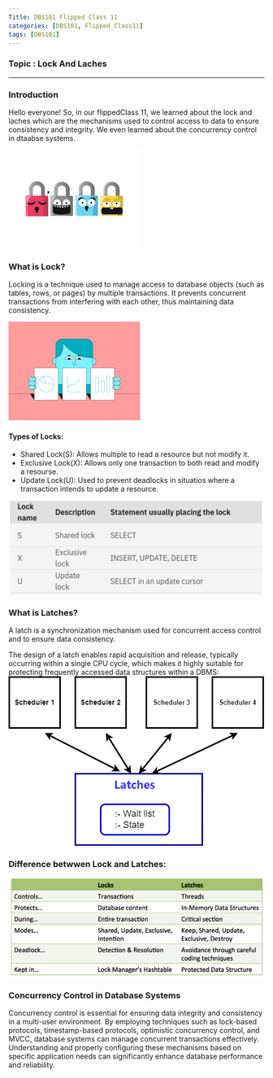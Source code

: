 ```yaml
---
Title: DBS101 Flipped Class 11
categories: [DBS101, Flipped_Class11]
tags: [DBS101]
---
```


### Topic : Lock And Laches

---

### Introduction

Hello everyone! So, in our flippedClass 11, we learned about the lock and laches which are the mechanisms used to control access to data to ensure consistency and integrity. We even learned about the concurrency control in dtaabse systems.

![alt text](../../image/images.png)

### What is Lock?
Locking is a technique used to manage access to database objects (such as tables, rows, or pages) by multiple transactions. It prevents concurrent transactions from interfering with each other, thus maintaining data consistency.

![alt text](../../image/Untitled.png)

#### Types of Locks:
* Shared Lock(S): Allows multiple to read a resource but not modify it. 
* Exclusive Lock(X): Allows only one transaction to both read and modify a resourse.
* Update Lock(U): Used to prevent deadlocks in situatios where a transaction intends to update a resource. 

![alt text](<../../image/Screenshot from 2024-06-03 02-12-19.png>)

### What is Latches? 
A latch is a synchronization mechanism used for concurrent access control and to ensure data consistency.

The design of a latch enables rapid acquisition and release, typically occurring within a single CPU cycle, which makes it highly suitable for protecting frequently accessed data structures within a DBMS:
![alt text](../../image/Latches-2.webp)

### Difference betwwen Lock and Latches:

![alt text](../../image/LocksVsLatches.png)

### Concurrency Control in Database Systems
Concurrency control is essential for ensuring data integrity and consistency in a multi-user environment. By employing techniques such as lock-based protocols, timestamp-based protocols, optimistic concurrency control, and MVCC, database systems can manage concurrent transactions effectively. Understanding and properly configuring these mechanisms based on specific application needs can significantly enhance database performance and reliability.